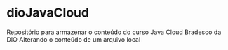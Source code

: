 # dioJavaCloud

Repositório para armazenar o conteúdo do curso Java Cloud Bradesco da DIO
Alterando o conteúdo de um arquivo local
